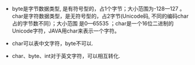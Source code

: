 * byte是字节数据类型, 是有符号型的，占1个字节；大小范围为-128—127 。char是字符数据类型，是无符号型的，占2字节(Unicode码, 不同的编码char占的字节数不同）；大小范围 是0—65535 ；char是一个16位二进制的Unicode字符，JAVA用char来表示一个字符。

* char可以表中文字符，byte不可以.

* char、byte、int对于英文字符，可以相互转化.

